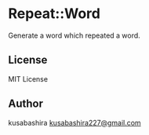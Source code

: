 Repeat::Word
============

Generate a word which repeated a word.

License
-------

MIT License

Author
------

kusabashira <kusabashira227@gmail.com>
